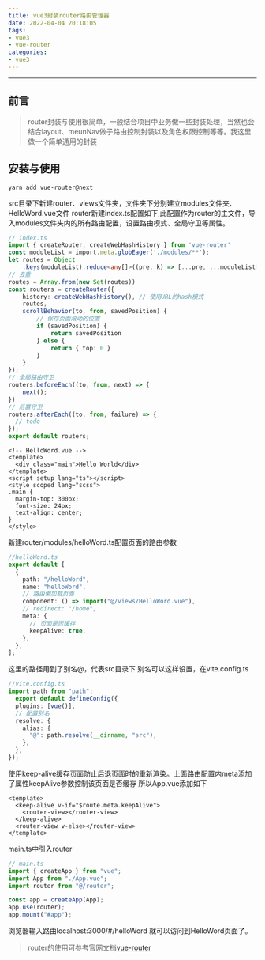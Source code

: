 ```yaml
---
title: vue3封装router路由管理器
date: 2022-04-04 20:18:05
tags:
- vue3
- vue-router
categories: 
- vue3
---
```

---
## 前言
> router封装与使用很简单，一般结合项目中业务做一些封装处理，当然也会结合layout、meunNav做子路由控制封装以及角色权限控制等等。我这里做一个简单通用的封装

## 安装与使用
```
yarn add vue-router@next
```
src目录下新建router、views文件夹，文件夹下分别建立modules文件夹、HelloWord.vue文件
router新建index.ts配置如下,此配置作为router的主文件，导入modules文件夹内的所有路由配置，设置路由模式、全局守卫等属性。
```ts
// index.ts
import { createRouter, createWebHashHistory } from 'vue-router'
const moduleList = import.meta.globEager('./modules/**');
let routes = Object
    .keys(moduleList).reduce<any[]>((pre, k) => [...pre, ...moduleList[k].default], []);
// 去重
routes = Array.from(new Set(routes))
const routers = createRouter({
    history: createWebHashHistory(), // 使用URL的hash模式
    routes,
    scrollBehavior(to, from, savedPosition) {
        // 保存页面滚动的位置
        if (savedPosition) {
            return savedPosition
        } else {
            return { top: 0 }
        }
    }
});
// 全局路由守卫
routers.beforeEach((to, from, next) => {
    next();
})
// 后置守卫
routers.afterEach((to, from, failure) => {
  // todo
});
export default routers;
```
```vue
<!-- HelloWord.vue -->
<template>
  <div class="main">Hello World</div>
</template>
<script setup lang="ts"></script>
<style scoped lang="scss">
.main {
  margin-top: 300px;
  font-size: 24px;
  text-align: center;
}
</style>

```
新建router/modules/helloWord.ts配置页面的路由参数
```ts
//helloWord.ts
export default [
  {
    path: "/helloWord",
    name: "helloWord",
    // 路由懒加载页面
    component: () => import("@/views/HelloWord.vue"),
    // redirect: "/home",
    meta: {
      // 页面是否缓存
      keepAlive: true,
    },
  },
];
```
这里的路径用到了别名@，代表src目录下
别名可以这样设置，在vite.config.ts
```ts
//vite.config.ts
import path from "path";
  export default defineConfig({
  plugins: [vue()],
  // 配置别名
  resolve: {
    alias: {
      "@": path.resolve(__dirname, "src"),
    },
  },
});

```
使用keep-alive缓存页面防止后退页面时的重新渲染。上面路由配置内meta添加了属性keepAlive参数控制该页面是否缓存
所以App.vue添加如下
```vue
<template>
  <keep-alive v-if="$route.meta.keepAlive">
    <router-view></router-view>
  </keep-alive>
  <router-view v-else></router-view>
</template>
```
main.ts中引入router
```ts
// main.ts
import { createApp } from "vue";
import App from "./App.vue";
import router from "@/router";

const app = createApp(App);
app.use(router);
app.mount("#app");
```

浏览器输入路由localhost:3000/#/helloWord 就可以访问到HelloWord页面了。

>router的使用可参考官网文档[vue-router](https://router.vuejs.org/zh/)